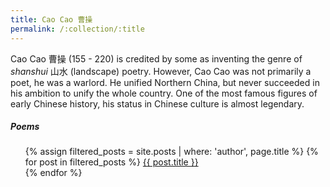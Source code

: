```yaml
---
title: Cao Cao 曹操
permalink: /:collection/:title
---
```


Cao Cao 曹操 (155 - 220) is credited by some as inventing the genre of *shanshui* 山水 (landscape) poetry. However, Cao Cao was not primarily a poet, he was a warlord. He unified Northern China, but never succeeded in his ambition to unify the whole country. One of the most famous figures of early Chinese history, his status in Chinese culture is almost legendary.

##### Poems

<ul>
  {% assign filtered_posts = site.posts | where: 'author', page.title %}
  {% for post in filtered_posts %}
    <a href="{{ post.short_author }}/{{ post.short_title }}">{{ post.title }}</a><br>
  {% endfor %}
</ul>